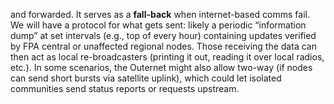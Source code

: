 and forwarded. It serves as a **fall-back** when internet-based comms fail. We will have a protocol for what gets sent: likely a periodic “information dump” at set intervals (e.g., top of every hour) containing updates verified by FPA central or unaffected regional nodes. Those receiving the data can then act as local re-broadcasters (printing it out, reading it over local radios, etc.). In some scenarios, the Outernet might also allow two-way (if nodes can send short bursts via satellite uplink), which could let isolated communities send status reports or requests upstream.